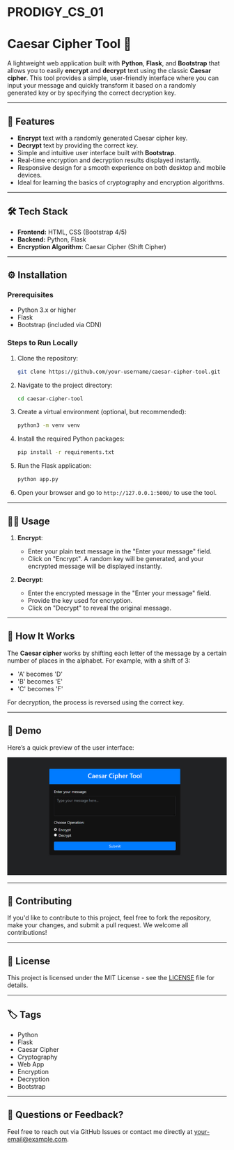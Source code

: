 # PRODIGY_CS_01
# Caesar Cipher Tool 🔐

A lightweight web application built with **Python**, **Flask**, and **Bootstrap** that allows you to easily **encrypt** and **decrypt** text using the classic **Caesar cipher**. This tool provides a simple, user-friendly interface where you can input your message and quickly transform it based on a randomly generated key or by specifying the correct decryption key.

---

## 🚀 Features

- **Encrypt** text with a randomly generated Caesar cipher key.
- **Decrypt** text by providing the correct key.
- Simple and intuitive user interface built with **Bootstrap**.
- Real-time encryption and decryption results displayed instantly.
- Responsive design for a smooth experience on both desktop and mobile devices.
- Ideal for learning the basics of cryptography and encryption algorithms.

---

## 🛠️ Tech Stack

- **Frontend:** HTML, CSS (Bootstrap 4/5)
- **Backend:** Python, Flask
- **Encryption Algorithm:** Caesar Cipher (Shift Cipher)

---

## ⚙️ Installation

### Prerequisites

- Python 3.x or higher
- Flask
- Bootstrap (included via CDN)

### Steps to Run Locally

1. Clone the repository:

    ```bash
    git clone https://github.com/your-username/caesar-cipher-tool.git
    ```

2. Navigate to the project directory:

    ```bash
    cd caesar-cipher-tool
    ```

3. Create a virtual environment (optional, but recommended):

    ```bash
    python3 -m venv venv
    ```

4. Install the required Python packages:

    ```bash
    pip install -r requirements.txt
    ```

5. Run the Flask application:

    ```bash
    python app.py
    ```

6. Open your browser and go to `http://127.0.0.1:5000/` to use the tool.

---

## 🧑‍💻 Usage

1. **Encrypt**:
    - Enter your plain text message in the "Enter your message" field.
    - Click on "Encrypt". A random key will be generated, and your encrypted message will be displayed instantly.

2. **Decrypt**:
    - Enter the encrypted message in the "Enter your message" field.
    - Provide the key used for encryption.
    - Click on "Decrypt" to reveal the original message.

---

## 📖 How It Works

The **Caesar cipher** works by shifting each letter of the message by a certain number of places in the alphabet. For example, with a shift of 3:

- 'A' becomes 'D'
- 'B' becomes 'E'
- 'C' becomes 'F'
  
For decryption, the process is reversed using the correct key.

---

## 🎨 Demo

Here’s a quick preview of the user interface:

![Caesar Cipher Tool](demo-screenshot.png)

---

## 🤝 Contributing

If you'd like to contribute to this project, feel free to fork the repository, make your changes, and submit a pull request. We welcome all contributions!

---

## 📄 License

This project is licensed under the MIT License - see the [LICENSE](LICENSE) file for details.

---

## 🏷️ Tags

- Python
- Flask
- Caesar Cipher
- Cryptography
- Web App
- Encryption
- Decryption
- Bootstrap

---

## 💬 Questions or Feedback?

Feel free to reach out via GitHub Issues or contact me directly at [your-email@example.com](mailto:your-email@example.com).

